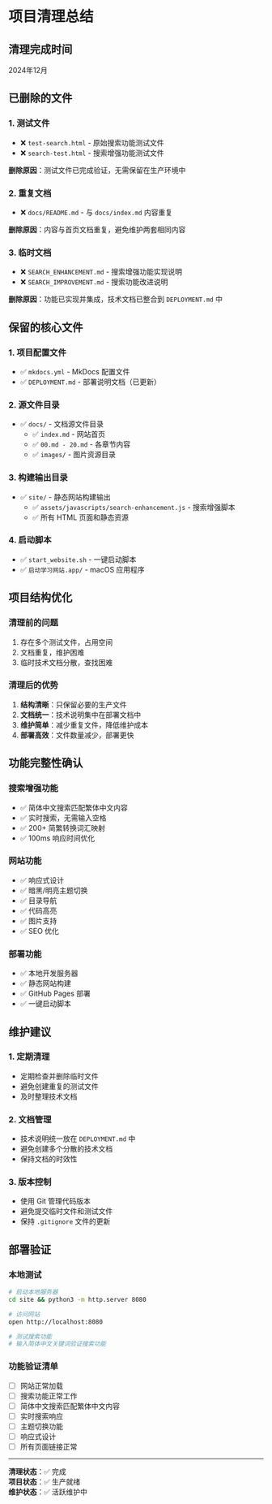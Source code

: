 # 项目清理总结

## 清理完成时间
2024年12月

## 已删除的文件

### 1. 测试文件
- ❌ `test-search.html` - 原始搜索功能测试文件
- ❌ `search-test.html` - 搜索增强功能测试文件

**删除原因**：测试文件已完成验证，无需保留在生产环境中

### 2. 重复文档
- ❌ `docs/README.md` - 与 `docs/index.md` 内容重复

**删除原因**：内容与首页文档重复，避免维护两套相同内容

### 3. 临时文档
- ❌ `SEARCH_ENHANCEMENT.md` - 搜索增强功能实现说明
- ❌ `SEARCH_IMPROVEMENT.md` - 搜索功能改进说明

**删除原因**：功能已实现并集成，技术文档已整合到 `DEPLOYMENT.md` 中

## 保留的核心文件

### 1. 项目配置文件
- ✅ `mkdocs.yml` - MkDocs 配置文件
- ✅ `DEPLOYMENT.md` - 部署说明文档（已更新）

### 2. 源文件目录
- ✅ `docs/` - 文档源文件目录
  - ✅ `index.md` - 网站首页
  - ✅ `00.md - 20.md` - 各章节内容
  - ✅ `images/` - 图片资源目录

### 3. 构建输出目录
- ✅ `site/` - 静态网站构建输出
  - ✅ `assets/javascripts/search-enhancement.js` - 搜索增强脚本
  - ✅ 所有 HTML 页面和静态资源

### 4. 启动脚本
- ✅ `start_website.sh` - 一键启动脚本
- ✅ `启动学习网站.app/` - macOS 应用程序

## 项目结构优化

### 清理前的问题
1. 存在多个测试文件，占用空间
2. 文档重复，维护困难
3. 临时技术文档分散，查找困难

### 清理后的优势
1. **结构清晰**：只保留必要的生产文件
2. **文档统一**：技术说明集中在部署文档中
3. **维护简单**：减少重复文件，降低维护成本
4. **部署高效**：文件数量减少，部署更快

## 功能完整性确认

### 搜索增强功能
- ✅ 简体中文搜索匹配繁体中文内容
- ✅ 实时搜索，无需输入空格
- ✅ 200+ 简繁转换词汇映射
- ✅ 100ms 响应时间优化

### 网站功能
- ✅ 响应式设计
- ✅ 暗黑/明亮主题切换
- ✅ 目录导航
- ✅ 代码高亮
- ✅ 图片支持
- ✅ SEO 优化

### 部署功能
- ✅ 本地开发服务器
- ✅ 静态网站构建
- ✅ GitHub Pages 部署
- ✅ 一键启动脚本

## 维护建议

### 1. 定期清理
- 定期检查并删除临时文件
- 避免创建重复的测试文件
- 及时整理技术文档

### 2. 文档管理
- 技术说明统一放在 `DEPLOYMENT.md` 中
- 避免创建多个分散的技术文档
- 保持文档的时效性

### 3. 版本控制
- 使用 Git 管理代码版本
- 避免提交临时文件和测试文件
- 保持 `.gitignore` 文件的更新

## 部署验证

### 本地测试
```bash
# 启动本地服务器
cd site && python3 -m http.server 8080

# 访问网站
open http://localhost:8080

# 测试搜索功能
# 输入简体中文关键词验证搜索功能
```

### 功能验证清单
- [ ] 网站正常加载
- [ ] 搜索功能正常工作
- [ ] 简体中文搜索匹配繁体中文内容
- [ ] 实时搜索响应
- [ ] 主题切换功能
- [ ] 响应式设计
- [ ] 所有页面链接正常

---

**清理状态**：✅ 完成  
**项目状态**：✅ 生产就绪  
**维护状态**：✅ 活跃维护中
